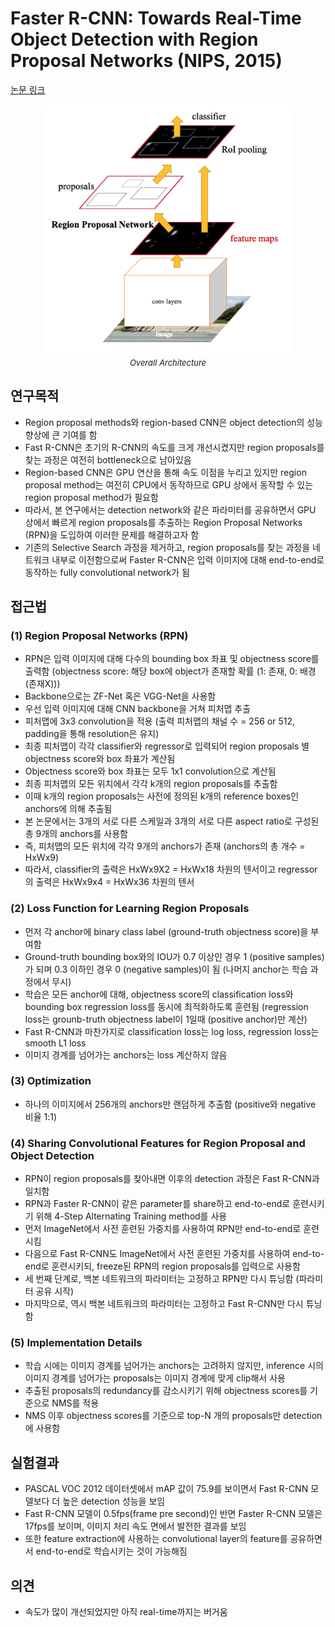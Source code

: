 # Faster R-CNN: Towards Real-Time Object Detection with Region Proposal Networks (NIPS, 2015)

[논문 링크](https://proceedings.neurips.cc/paper/2015/hash/14bfa6bb14875e45bba028a21ed38046-Abstract.html)

<p align="center">
    <img width="400" alt='fig1' src="../img/ren2016faster.png?raw=true"></br>
    <em><font size=2>Overall Architecture</font></em>
</p>

## 연구목적
- Region proposal methods와 region-based CNN은 object detection의 성능 향상에 큰 기여를 함
- Fast R-CNN은 초기의 R-CNN의 속도를 크게 개선시켰지만 region proposals를 찾는 과정은 여전히 bottleneck으로 남아있음
- Region-based CNN은 GPU 연산을 통해 속도 이점을 누리고 있지만 region proposal method는 여전히 CPU에서 동작하므로 GPU 상에서 동작할 수 있는 region proposal method가 필요함
- 따라서, 본 연구에서는 detection network와 같은 파라미터를 공유하면서 GPU 상에서 빠르게 region proposals를 추출하는 Region Proposal Networks (RPN)을 도입하여 이러한 문제를 해결하고자 함
- 기존의 Selective Search 과정을 제거하고, region proposals를 찾는 과정을 네트워크 내부로 이전함으로써 Faster R-CNN은 입력 이미지에 대해 end-to-end로 동작하는 fully convolutional network가 됨

## 접근법
### (1) Region Proposal Networks (RPN)
- RPN은 입력 이미지에 대해 다수의 bounding box 좌표 및 objectness score를 출력함 (objectness score: 해당 box에 object가 존재할 확률 (1: 존재, 0: 배경(존재X)))
- Backbone으로는 ZF-Net 혹은 VGG-Net을 사용함
- 우선 입력 이미지에 대해 CNN backbone을 거쳐 피처맵 추출
- 피처맵에 3x3 convolution을 적용 (출력 피처맵의 채널 수 = 256 or 512, padding을 통해 resolution은 유지)
- 최종 피처맵이 각각 classifier와 regressor로 입력되어 region proposals 별 objectness score와 box 좌표가 계산됨
- Objectness score와 box 좌표는 모두 1x1 convolution으로 계산됨
- 최종 피처맵의 모든 위치에서 각각 k개의 region proposals를 추출함
- 이때 k개의 region proposals는 사전에 정의된 k개의 reference boxes인 anchors에 의해 추출됨
- 본 논문에서는 3개의 서로 다른 스케일과 3개의 서로 다른 aspect ratio로 구성된 총 9개의 anchors를 사용함 
- 즉, 피처맵의 모든 위치에 각각 9개의 anchors가 존재 (anchors의 총 개수 = HxWx9)
- 따라서, classifier의 출력은 HxWx9X2 = HxWx18 차원의 텐서이고 regressor의 출력은 HxWx9x4 = HxWx36 차원의 텐서

### (2) Loss Function for Learning Region Proposals
- 먼저 각 anchor에 binary class label (ground-truth objectness score)을 부여함
- Ground-truth bounding box와의 IOU가 0.7 이상인 경우 1 (positive samples)가 되며 0.3 이하인 경우 0 (negative samples)이 됨 (나머지 anchor는 학습 과정에서 무시)
- 학습은 모든 anchor에 대해, objectness score의 classification loss와 bounding box regression loss를 동시에 최적화하도록 훈련됨 (regression loss는 grounb-truth objectness label이 1일때 (positive anchor)만 계산)
- Fast R-CNN과 마찬가지로 classification loss는 log loss, regression loss는 smooth L1 loss
- 이미지 경계를 넘어가는 anchors는 loss 계산하지 않음

### (3) Optimization
- 하나의 이미지에서 256개의 anchors만 랜덤하게 추출함 (positive와 negative 비율 1:1)

### (4) Sharing Convolutional Features for Region Proposal and Object Detection
- RPN이 region proposals를 찾아내면 이후의 detection 과정은 Fast R-CNN과 일치함
- RPN과 Faster R-CNN이 같은 parameter를 share하고 end-to-end로 훈련시키기 위해 4-Step Alternating Training method를 사용
- 먼저 ImageNet에서 사전 훈련된 가중치를 사용하여 RPN만 end-to-end로 훈련시킴
- 다음으로 Fast R-CNN도 ImageNet에서 사전 훈련된 가중치를 사용하여 end-to-end로 훈련시키되, freeze된 RPN의 region proposals를 입력으로 사용함
- 세 번째 단계로, 백본 네트워크의 파라미터는 고정하고 RPN만 다시 튜닝함 (파라미터 공유 시작)
- 마지막으로, 역시 백본 네트워크의 파라미터는 고정하고 Fast R-CNN만 다시 튜닝함

### (5) Implementation Details
- 학습 시에는 이미지 경계를 넘어가는 anchors는 고려하지 않지만, inference 시의 이미지 경계를 넘어가는 proposals는 이미지 경계에 맞게 clip해서 사용
- 추출된 proposals의 redundancy를 감소시키기 위해 objectness scores를 기준으로 NMS를 적용
- NMS 이후 objectness scores를 기준으로 top-N 개의 proposals만 detection에 사용함

## 실험결과
- PASCAL VOC 2012 데이터셋에서 mAP 값이 75.9를 보이면서 Fast R-CNN 모델보다 더 높은 detection 성능을 보임
- Fast R-CNN 모델이 0.5fps(frame pre second)인 반면 Faster R-CNN 모델은 17fps를 보이며, 이미지 처리 속도 면에서 발전한 결과를 보임
- 또한 feature extraction에 사용하는 convolutional layer의 feature를 공유하면서 end-to-end로 학습시키는 것이 가능해짐

## 의견
- 속도가 많이 개선되었지만 아직 real-time까지는 버거움